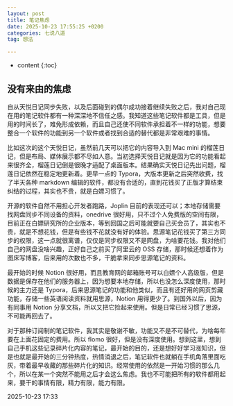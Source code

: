```yaml
---
layout: post
title: 笔记焦虑
date: 2025-10-23 17:55:25 +0200
categories: 七说八道
tag: 想法

---
```


* content
{:toc}




## 没有来由的焦虑

自从天悦日记同步失败，以及后面碰到的偶尔成功接着继续失败之后，我对自己现在用的笔记软件都有一种深深地不信任之感。我知道这些笔记软件都是工具，但是用的时间长了，难免形成依赖，而且自己还使不同软件承担着不一样的功能，想要整合一个软件的功能到另一个软件或者找到合适的替代都是非常艰难的事情。

比如这次的这个天悦日记，虽然前几天可以把它的内容导入到 Mac mini 的榴莲日记，但是布局、媒体展示都不尽如人意。当初选择天悦日记就是因为它的功能看起来很齐全，榴莲日记倒是很晚才适配了桌面版本。结果确实天悦日记先出问题，榴莲日记依然在稳定地更新着。更早一点的 Typora，大版本更新之后突然收费，找了半天各种 markdown 编辑的软件，都没有合适的，直到花钱买了正版才算结束纠结的过程，其实也不贵，就是白嫖习惯了。

开源的软件自然不用担心开发者跑路，Joplin 目前的表现还可以；本地存储需要找网盘同步不同设备的资料，onedrive 很好用，只不过个人免费版的空间有限，目前正在白嫖研究所的企业版本，等到回国之后可能就要自己买会员了，其实也不贵，就是不想花钱，但是有些钱不花就没有好的体验。思源笔记花钱买了第三方同步的权限，这一点就很离谱，仅仅是同步权限又不是网盘，为啥要花钱。我对他们自己的网盘没啥兴趣，正好自己之前买了阿里云的 OSS 存储，那时候还想着作为图床写博客，后来用的次数也不多，干脆拿来同步思源笔记的资料。

最开始的时候 Notion 很好用，而且教育网的邮箱账号可以白嫖个人高级版，但是数据是保存在他们的服务器上，因为想要本地存储，所以也没怎么深度使用，那时候的主力还是 Typora，后来思源笔记的功能和他类似，而且有还好用的网页剪藏功能，存储一些英语阅读资料就用思源，Notion 用得更少了。到国外以后，因为有同事用 Notion 分享文档，所以又把它捡起来使用。但是日常已经习惯了思源，不可能再回去了。

对于那种订阅制的笔记软件，我其实是敬谢不敏，功能又不是不可替代，为啥每年要在上面花固定的费用。所以 flomo 很好，但是没有深度使用。想到这里，想到自己手机这些记录碎片化内容的笔记，最开始的目的，还是想好好学习涨知识，但是也就是最开始的三分钟热度，热情消退之后，笔记软件也就躺在手机角落里面吃灰，带着最早收藏的那些碎片化的知识。经常使用的依然是一开始习惯的那么几个，所以在某一个突然不能用之后才会这么焦虑。我也不可能把所有的软件都用起来，要干的事情有限，精力有限，能力有限。

2025-10-23 17:33